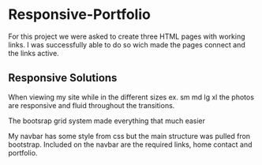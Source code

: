 # Responsive-Portfolio
For this project we were asked to create three HTML pages with working links. I was successfully able to do so wich made the pages connect and the links active.

## Responsive Solutions
When viewing my site while in the different sizes ex. sm md lg xl the photos are responsive and fluid throughout the transitions.

The bootsrap grid system made everything that much easier


My navbar has some style from css but the main structure was pulled fron bootstrap. Included on the navbar are the required links, home contact and portfolio.


